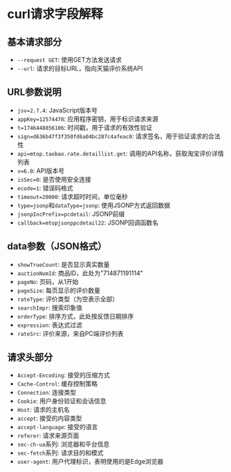 # curl请求字段解释

## 基本请求部分
- `--request GET`: 使用GET方法发送请求
- `--url`: 请求的目标URL，指向天猫评价系统API

## URL参数说明
- `jsv=2.7.4`: JavaScript版本号
- `appKey=12574478`: 应用程序密钥，用于标识请求来源
- `t=1746448856106`: 时间戳，用于请求的有效性验证
- `sign=d636b47f3f350fd6a04bc287c4afeac0`: 请求签名，用于验证请求的合法性
- `api=mtop.taobao.rate.detaillist.get`: 调用的API名称，获取淘宝评价详情列表
- `v=6.0`: API版本号
- `isSec=0`: 是否使用安全连接
- `ecode=1`: 错误码格式
- `timeout=20000`: 请求超时时间，单位毫秒
- `type=jsonp`和`dataType=jsonp`: 使用JSONP方式返回数据
- `jsonpIncPrefix=pcdetail`: JSONP前缀
- `callback=mtopjsonppcdetail22`: JSONP回调函数名

## data参数（JSON格式）
- `showTrueCount`: 是否显示真实数量
- `auctionNumId`: 商品ID，此处为"714871191114"
- `pageNo`: 页码，从1开始
- `pageSize`: 每页显示的评价数量
- `rateType`: 评价类型（为空表示全部）
- `searchImpr`: 搜索印象值
- `orderType`: 排序方式，此处按反馈日期排序
- `expression`: 表达式过滤
- `rateSrc`: 评价来源，来自PC端评价列表

## 请求头部分
- `Accept-Encoding`: 接受的压缩方式
- `Cache-Control`: 缓存控制策略
- `Connection`: 连接类型
- `Cookie`: 用户身份验证和会话信息
- `Host`: 请求的主机名
- `accept`: 接受的内容类型
- `accept-language`: 接受的语言
- `referer`: 请求来源页面
- `sec-ch-ua`系列: 浏览器和平台信息
- `sec-fetch`系列: 请求目的和模式
- `user-agent`: 用户代理标识，表明使用的是Edge浏览器